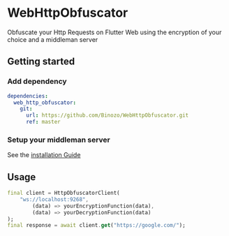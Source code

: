 # WebHttpObfuscator
Obfuscate your Http Requests on Flutter Web using the encryption of your choice and a middleman server

## Getting started

### Add dependency

```yaml
dependencies:
  web_http_obfuscator:
    git:
      url: https://github.com/Binozo/WebHttpObfuscator.git
      ref: master
```

### Setup your middleman server
See the [installation Guide](https://github.com/Binozo/WebHttpObfuscator-Server)

## Usage

```dart
final client = HttpObfuscatorClient(
    "ws://localhost:9268",
        (data) => yourEncryptionFunction(data),
        (data) => yourDecryptionFunction(data)
);
final response = await client.get("https://google.com/");
```

